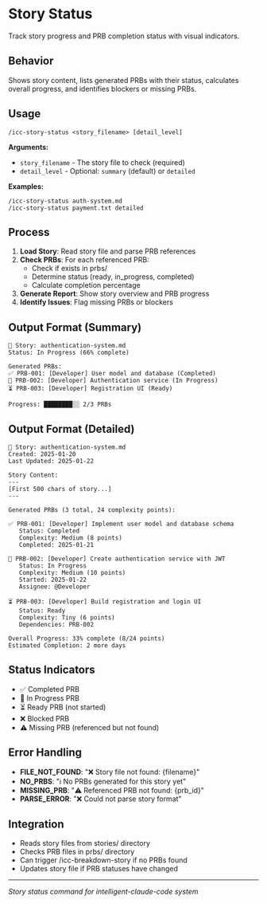 # Story Status

Track story progress and PRB completion status with visual indicators.

## Behavior
Shows story content, lists generated PRBs with their status, calculates overall progress, and identifies blockers or missing PRBs.

## Usage
`/icc-story-status <story_filename> [detail_level]`

**Arguments:**
- `story_filename` - The story file to check (required)
- `detail_level` - Optional: `summary` (default) or `detailed`

**Examples:**
```
/icc-story-status auth-system.md
/icc-story-status payment.txt detailed
```

## Process
1. **Load Story**: Read story file and parse PRB references
2. **Check PRBs**: For each referenced PRB:
   - Check if exists in prbs/
   - Determine status (ready, in_progress, completed)
   - Calculate completion percentage
3. **Generate Report**: Show story overview and PRB progress
4. **Identify Issues**: Flag missing PRBs or blockers

## Output Format (Summary)
```
📖 Story: authentication-system.md
Status: In Progress (66% complete)

Generated PRBs:
✅ PRB-001: [Developer] User model and database (Completed)
🔄 PRB-002: [Developer] Authentication service (In Progress)
⏳ PRB-003: [Developer] Registration UI (Ready)

Progress: ████████░░ 2/3 PRBs
```

## Output Format (Detailed)
```
📖 Story: authentication-system.md
Created: 2025-01-20
Last Updated: 2025-01-22

Story Content:
---
[First 500 chars of story...]
---

Generated PRBs (3 total, 24 complexity points):

✅ PRB-001: [Developer] Implement user model and database schema
   Status: Completed
   Complexity: Medium (8 points)
   Completed: 2025-01-21
   
🔄 PRB-002: [Developer] Create authentication service with JWT  
   Status: In Progress
   Complexity: Medium (10 points)
   Started: 2025-01-22
   Assignee: @Developer
   
⏳ PRB-003: [Developer] Build registration and login UI
   Status: Ready
   Complexity: Tiny (6 points)
   Dependencies: PRB-002
   
Overall Progress: 33% complete (8/24 points)
Estimated Completion: 2 more days
```

## Status Indicators
- ✅ Completed PRB
- 🔄 In Progress PRB  
- ⏳ Ready PRB (not started)
- ❌ Blocked PRB
- ⚠️ Missing PRB (referenced but not found)

## Error Handling
- **FILE_NOT_FOUND**: "❌ Story file not found: {filename}"
- **NO_PRBS**: "ℹ️ No PRBs generated for this story yet"
- **MISSING_PRB**: "⚠️ Referenced PRB not found: {prb_id}"
- **PARSE_ERROR**: "❌ Could not parse story format"

## Integration
- Reads story files from stories/ directory
- Checks PRB files in prbs/ directory
- Can trigger /icc-breakdown-story if no PRBs found
- Updates story file if PRB statuses have changed

---
*Story status command for intelligent-claude-code system*